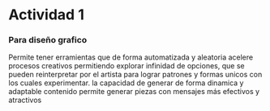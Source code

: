 # Actividad 1

### Para diseño grafico
Permite tener erramientas que de forma automatizada y aleatoria acelere procesos creativos permitiendo explorar infinidad de opciones, que se pueden reinterpretar por el artista para lograr patrones y formas unicos con los cuales experimentar.
la capacidad de generar de forma dinamica y adaptable contenido permite generar piezas con mensajes más efectivos y atractivos
